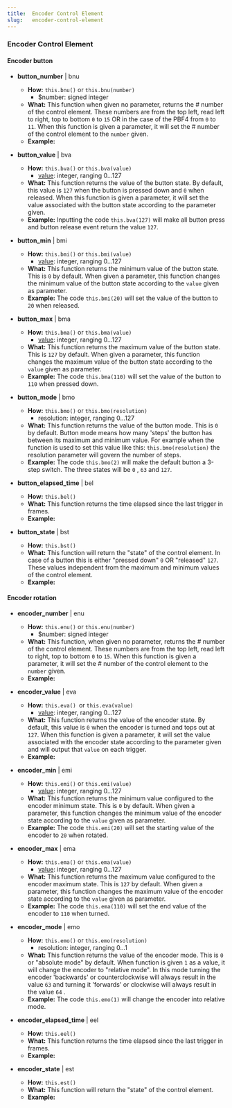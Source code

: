 ```yaml
---
title:  Encoder Control Element
slug:   encoder-control-element
---
```


### Encoder Control Element

#### Encoder button

- **button_number** | bnu

  - **How:** `this.bnu()` or `this.bnu(number)`
    - $number: signed integer
  - **What:** This function when given no parameter, returns the # number of the control element. These numbers are from the top left, read left to right, top to bottom `0` to `15` OR in the case of the PBF4 from `0` to `11`. 
    When this function is given a parameter, it will set the # number of the control element to the `number` given.
  - **Example:**

- **button_value** | bva

  - **How:** `this.bva()` or `this.bva(value)`
    - <a href="#val">value</a>: integer, ranging 0...127
  - **What:** This function returns the value of the button state. By default, this value is `127` when the button is pressed down and `0` when released.
    When this function is given a parameter, it will set the value associated with the button state according to the parameter given.
  - **Example:** Inputting the code `this.bva(127)` will make all button press and  button release event return the value `127`.

- **button_min** | bmi

  - **How:** `this.bmi()` or `this.bmi(value)`
    -  <a href="#val">value</a>: integer, ranging 0...127
  - **What:** This function returns the minimum value of the button state. This is `0` by default.
    When given a parameter, this function changes the minimum value of the button state according to the `value` given as parameter.
  - **Example:** The code `this.bmi(20)` will set the value of the button to `20` when released.

- **button_max** | bma

  - **How:** `this.bma()` or `this.bma(value)`
    -  <a href="#val">value</a>: integer, ranging 0...127
  - **What:** This function returns the maximum value of the button state. This is `127` by default.
    When given a parameter, this function changes the maximum value of the button state according to the `value` given as parameter.
  - **Example:** The code `this.bma(110)` will set the value of the button to `110` when pressed down.

- **button_mode** | bmo

  - **How:** `this.bmo()` or `this.bmo(resolution)`
    - resolution: integer, ranging 0...127
  - **What:** This function returns the value of the button mode. This is `0` by default. Button mode means how many 'steps' the button has between its maximum and minimum value. For example when the function is used to set this value like this: `this.bmo(resolution)` the resolution parameter will govern the number of steps.
  - **Example:** The code `this.bmo(2)` will make the default button a 3-step switch. The three states will be `0` , `63` and `127`.

- **button_elapsed_time** | bel

  - **How:** `this.bel()`
  - **What:** This function returns the time elapsed since the last trigger in frames.
  - **Example:**

- **button_state** | bst

  - **How:** `this.bst()`
  - **What:** This function will return the "state" of the control element. In case of a button this is either "pressed down" `0`  OR "released" `127`. These values independent from the maximum and minimum values of the control element.
  - **Example:**

#### Encoder rotation

- **encoder_number** | enu

  - **How:** `this.enu()` or `this.enu(number)`
    - $number: signed integer
  - **What:** This function, when given no parameter, returns the # number of the control element. These numbers are from the top left, read left to right, top to bottom `0` to `15`. 
    When this function is given a parameter, it will set the # number of the control element to the `number` given.
  - **Example:**

- **encoder_value** | eva

  - **How:** `this.eva() `or `this.eva(value)`
    -  <a href="#val">value</a>: integer, ranging 0...127
  - **What:**  This function returns the value of the encoder state. By default, this value is `0` when the encoder is turned and tops out at `127`.
    When this function is given a parameter, it will set the value associated with the encoder state according to the parameter given and will output that `value` on each trigger.
  - **Example:** 

- **encoder_min** | emi

  - **How:** `this.emi()` or `this.emi(value)`
    -  <a href="#val">value</a>: integer, ranging 0...127
  - **What:** This function returns the minimum value configured to the encoder minimum state. This is `0` by default.
    When given a parameter, this function changes the minimum value of the encoder state according to the `value` given as parameter.
  - **Example:** The code `this.emi(20)` will set the starting value of the encoder to `20` when rotated.

- **encoder_max** | ema

  - **How:** `this.ema()` or `this.ema(value)`
    -  <a href="#val">value</a>: integer, ranging 0...127
  - **What:** This function returns the maximum value configured to the encoder maximum state. This is `127` by default.
    When given a parameter, this function changes the maximum value of the encoder state according to the `value` given as parameter.
  - **Example:** The code `this.ema(110)` will set the end value of the encoder to `110` when turned.

- **encoder_mode** | emo

  - **How:** `this.emo()` or `this.emo(resolution)`
    - resolution: integer, ranging 0...1
  - **What:** This function returns the value of the encoder mode. This is `0`  or "absolute mode" by default.
    When function is given `1` as a value, it will change the encoder to "relative mode". In this mode turning the encoder 'backwards' or counterclockwise will always result in the value `63` and turning it 'forwards' or clockwise will always result in the value `64` .
  - **Example:** The code `this.emo(1)` will change the encoder into relative mode. 

- **encoder_elapsed_time** | eel

  - **How:** `this.eel()`
  - **What:** This function returns the time elapsed since the last trigger in frames.
  - **Example:** 

- **encoder_state** | est

  - **How:** `this.est()`
  - **What:** This function will return the "state" of the control element.
  - **Example:** 
